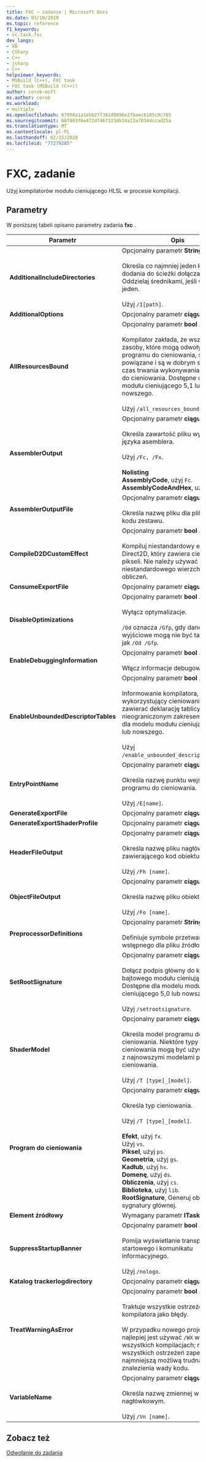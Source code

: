 ```yaml
---
title: FXC — zadanie | Microsoft Docs
ms.date: 03/10/2019
ms.topic: reference
f1_keywords:
- vc.task.fxc
dev_langs:
- VB
- CSharp
- C++
- jsharp
- C++
helpviewer_keywords:
- MSBuild (C++), FXC task
- FXC task (MSBuild (C++))
author: corob-msft
ms.author: corob
ms.workload:
- multiple
ms.openlocfilehash: 67958a1a1ebb2ff382d0896e2fbaec6105c0c785
ms.sourcegitcommit: 68f893f6e472df46f323db34a13a7034dccad25a
ms.translationtype: MT
ms.contentlocale: pl-PL
ms.lasthandoff: 02/15/2020
ms.locfileid: "77279285"
---
```

# <a name="fxc-task"></a>FXC, zadanie

Użyj kompilatorów modułu cieniującego HLSL w procesie kompilacji.

## <a name="parameters"></a>Parametry

W poniższej tabeli opisano parametry zadania **fxc** .

|Parametr|Opis|
|---------------|-----------------|
|**AdditionalIncludeDirectories**|Opcjonalny parametr **String []** .<br/><br/>Określa co najmniej jeden katalog do dodania do ścieżki dołączania; Oddzielaj średnikami, jeśli więcej niż jeden.<br/><br/>Użyj `/I[path]`.|
|**AdditionalOptions**|Opcjonalny parametr **ciągu** .|
|**AllResourcesBound**|Opcjonalny parametr **bool** .<br/><br/>Kompilator zakłada, że wszystkie zasoby, które mogą odwoływać się do programu do cieniowania, są powiązane i są w dobrym stanie na czas trwania wykonywania programu do cieniowania. Dostępne dla modelu modułu cieniującego 5,1 lub nowszego.<br/><br/>Użyj `/all_resources_bound`.|
|**AssemblerOutput**|Opcjonalny parametr **ciągu** .<br/><br/>Określa zawartość pliku wyjściowego języka asemblera.<br/><br/>Użyj `/Fc, /Fx`.<br/><br/>**Nolisting**<br/>**AssemblyCode**, użyj `Fc`.<br/>**AssemblyCodeAndHex**, użyj `Fx`.|
|**AssemblerOutputFile**|Opcjonalny parametr **ciągu** .<br/><br/>Określa nazwę pliku dla pliku listy kodu zestawu.|
|**CompileD2DCustomEffect**|Opcjonalny parametr **bool** .<br/><br/>Kompiluj niestandardowy efekt Direct2D, który zawiera cieniowanie pikseli. Nie należy używać dla efektu niestandardowego wierzchołka ani obliczeń.|
|**ConsumeExportFile**|Opcjonalny parametr **ciągu** .|
|**DisableOptimizations**|Opcjonalny parametr **bool** .<br/><br/>Wyłącz optymalizacje.<br/><br/>`/Od` oznacza `/Gfp`, gdy dane wyjściowe mogą nie być takie same jak `/Od /Gfp`.|
|**EnableDebuggingInformation**|Opcjonalny parametr **bool** .<br/><br/>Włącz informacje debugowania.|
|**EnableUnboundedDescriptorTables**|Opcjonalny parametr **bool** .<br/><br/>Informowanie kompilatora, że program wykorzystujący cieniowanie może zawierać deklarację tablicy zasobów z nieograniczonym zakresem. Dostępne dla modelu modułu cieniującego 5,1 lub nowszego.<br/><br/>Użyj `/enable_unbounded_descriptor_tables`.|
|**EntryPointName**|Opcjonalny parametr **ciągu** .<br/><br/>Określa nazwę punktu wejścia dla programu do cieniowania.<br/><br/>Użyj `/E[name]`.|
|**GenerateExportFile**|Opcjonalny parametr **ciągu** .|
|**GenerateExportShaderProfile**|Opcjonalny parametr **ciągu** .|
|**HeaderFileOutput**|Opcjonalny parametr **ciągu** .<br/><br/>Określa nazwę pliku nagłówkowego zawierającego kod obiektu.<br/><br/>Użyj `/Fh [name]`.|
|**ObjectFileOutput**|Opcjonalny parametr **ciągu** .<br/><br/>Określa nazwę pliku obiektu.<br/><br/>Użyj `/Fo [name]`.|
|**PreprocessorDefinitions**|Opcjonalny parametr **String []** .<br/><br/>Definiuje symbole przetwarzania wstępnego dla pliku źródłowego.|
|**SetRootSignature**|Opcjonalny parametr **ciągu** .<br/><br/>Dołącz podpis główny do kodu bajtowego modułu cieniującego. Dostępne dla modelu modułu cieniującego 5,0 lub nowszego.<br/><br/>Użyj `/setrootsignature`.|
|**ShaderModel**|Opcjonalny parametr **ciągu** .<br/><br/>Określa model programu do cieniowania. Niektóre typy cieniowania mogą być używane tylko z najnowszymi modelami programu do cieniowania.<br/><br/>Użyj `/T [type]_[model]`.|
|**Program do cieniowania**|Opcjonalny parametr **ciągu** .<br/><br/>Określa typ cieniowania.<br/><br/>Użyj `/T [type]_[model]`.<br/><br/>**Efekt**, użyj `fx`.<br/>Użyj `vs`.<br/>**Piksel**, użyj `ps`.<br/>**Geometria**, użyj `gs`.<br/>**Kadłub**, użyj `hs`.<br/>**Domenę**, użyj `ds`.<br/>**Obliczenia**, użyj `cs`.<br/>**Biblioteka**, użyj `lib`.<br/>**RootSignature**, Generuj obiekt sygnatury głównej.|
|**Element źródłowy**|Wymagany parametr **ITaskItem** .|
|**SuppressStartupBanner**|Opcjonalny parametr **bool** .<br/><br/>Pomija wyświetlanie transparentu startowego i komunikatu informacyjnego.<br/><br/>Użyj `/nologo`.|
|**Katalog trackerlogdirectory**|Opcjonalny parametr **ciągu** .|
|**TreatWarningAsError**|Opcjonalny parametr **bool** .<br/><br/>Traktuje wszystkie ostrzeżenia kompilatora jako błędy.<br/><br/>W przypadku nowego projektu najlepiej jest używać `/WX` we wszystkich kompilacjach; rozwiązanie wszystkich ostrzeżeń zapewni najmniejszą możliwą trudną do znalezienia wady kodu.|
|**VariableName**|Opcjonalny parametr **ciągu** .<br/><br/>Określa nazwę zmiennej w pliku nagłówkowym.<br/><br/>Użyj `/Vn [name]`.|

## <a name="see-also"></a>Zobacz też

[Odwołanie do zadania](../msbuild/msbuild-task-reference.md)